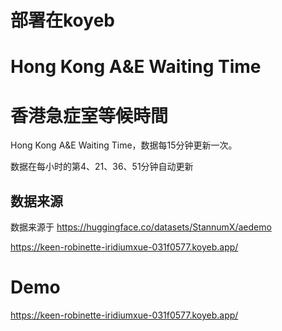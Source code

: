 # 部署在koyeb 
# Hong Kong A&E Waiting Time

# 香港急症室等候時間

Hong Kong A&E Waiting Time，数据每15分钟更新一次。

数据在每小时的第4、21、36、51分钟自动更新

## 数据来源

数据来源于 https://huggingface.co/datasets/StannumX/aedemo

https://keen-robinette-iridiumxue-031f0577.koyeb.app/

# Demo
https://keen-robinette-iridiumxue-031f0577.koyeb.app/
